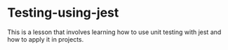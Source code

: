 # Testing-using-jest
This is a lesson that involves learning how to use unit testing with jest and how to apply it in projects.
